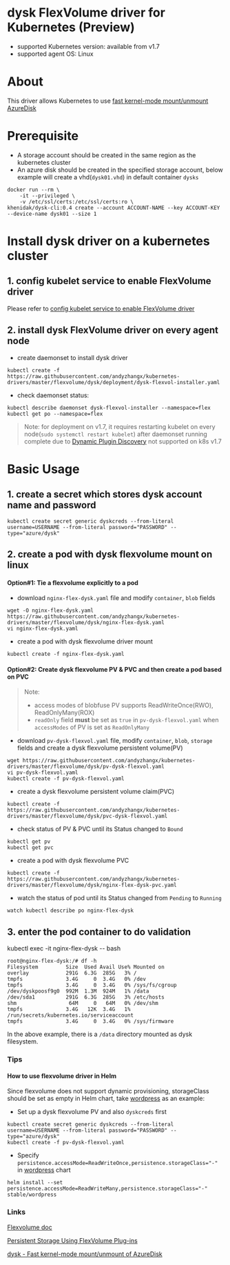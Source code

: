 # dysk FlexVolume driver for Kubernetes (Preview)
 - supported Kubernetes version: available from v1.7
 - supported agent OS: Linux 

# About
This driver allows Kubernetes to use [fast kernel-mode mount/unmount AzureDisk](https://github.com/khenidak/dysk)

# Prerequisite
 - A storage account should be created in the same region as the kubernetes cluster
 - An azure disk should be created in the specified storage account, below example will create a vhd(`dysk01.vhd`) in default container `dysks`
```
docker run --rm \
	-it --privileged \
	-v /etc/ssl/certs:/etc/ssl/certs:ro \
khenidak/dysk-cli:0.4 create --account ACCOUNT-NAME --key ACCOUNT-KEY --device-name dysk01 --size 1
```

# Install dysk driver on a kubernetes cluster
## 1. config kubelet service to enable FlexVolume driver
Please refer to [config kubelet service to enable FlexVolume driver](https://github.com/andyzhangx/kubernetes-drivers/blob/master/flexvolume/README.md#config-kubelet-service-to-enable-flexvolume-driver)
 
## 2. install dysk FlexVolume driver on every agent node
 - create daemonset to install dysk driver
```
kubectl create -f https://raw.githubusercontent.com/andyzhangx/kubernetes-drivers/master/flexvolume/dysk/deployment/dysk-flexvol-installer.yaml
```

 - check daemonset status:
```
kubectl describe daemonset dysk-flexvol-installer --namespace=flex
kubectl get po --namespace=flex
```
> Note: for deployment on v1.7, it requires restarting kubelet on every node(`sudo systemctl restart kubelet`) after daemonset running complete due to [Dynamic Plugin Discovery](https://github.com/kubernetes/community/blob/master/contributors/devel/flexvolume.md#dynamic-plugin-discovery) not supported on k8s v1.7

# Basic Usage
## 1. create a secret which stores dysk account name and password
```
kubectl create secret generic dyskcreds --from-literal username=USERNAME --from-literal password="PASSWORD" --type="azure/dysk"
```

## 2. create a pod with dysk flexvolume mount on linux
#### Option#1: Tie a flexvolume explicitly to a pod
- download `nginx-flex-dysk.yaml` file and modify `container`, `blob` fields
```
wget -O nginx-flex-dysk.yaml https://raw.githubusercontent.com/andyzhangx/kubernetes-drivers/master/flexvolume/dysk/nginx-flex-dysk.yaml
vi nginx-flex-dysk.yaml
```
 - create a pod with dysk flexvolume driver mount
```
kubectl create -f nginx-flex-dysk.yaml
```

#### Option#2: Create dysk flexvolume PV & PVC and then create a pod based on PVC
> Note: 
>  - access modes of blobfuse PV supports ReadWriteOnce(RWO), ReadOnlyMany(ROX)
>  - `readOnly` field **must** be set as `true` in `pv-dysk-flexvol.yaml` when `accessModes` of PV is set as `ReadOnlyMany`
 - download `pv-dysk-flexvol.yaml` file, modify `container`, `blob`, `storage` fields and create a dysk flexvolume persistent volume(PV)
```
wget https://raw.githubusercontent.com/andyzhangx/kubernetes-drivers/master/flexvolume/dysk/pv-dysk-flexvol.yaml
vi pv-dysk-flexvol.yaml
kubectl create -f pv-dysk-flexvol.yaml
```

 - create a dysk flexvolume persistent volume claim(PVC)
```
kubectl create -f https://raw.githubusercontent.com/andyzhangx/kubernetes-drivers/master/flexvolume/dysk/pvc-dysk-flexvol.yaml
```

 - check status of PV & PVC until its Status changed to `Bound`
 ```
kubectl get pv
kubectl get pvc
 ```
 
 - create a pod with dysk flexvolume PVC
```
kubectl create -f https://raw.githubusercontent.com/andyzhangx/kubernetes-drivers/master/flexvolume/dysk/nginx-flex-dysk-pvc.yaml
 ```

 - watch the status of pod until its Status changed from `Pending` to `Running`
```
watch kubectl describe po nginx-flex-dysk
```

## 3. enter the pod container to do validation
kubectl exec -it nginx-flex-dysk -- bash

```
root@nginx-flex-dysk:/# df -h
Filesystem         Size  Used Avail Use% Mounted on
overlay            291G  6.3G  285G   3% /
tmpfs              3.4G     0  3.4G   0% /dev
tmpfs              3.4G     0  3.4G   0% /sys/fs/cgroup
/dev/dyskpoosf9g0  992M  1.3M  924M   1% /data
/dev/sda1          291G  6.3G  285G   3% /etc/hosts
shm                 64M     0   64M   0% /dev/shm
tmpfs              3.4G   12K  3.4G   1% /run/secrets/kubernetes.io/serviceaccount
tmpfs              3.4G     0  3.4G   0% /sys/firmware
```
In the above example, there is a `/data` directory mounted as dysk filesystem.

### Tips
#### How to use flexvolume driver in Helm
Since flexvolume does not support dynamic provisioning, storageClass should be set as empty in Helm chart, take [wordpress](https://github.com/kubernetes/charts/tree/master/stable/wordpress) as an example:
 - Set up a dysk flexvolume PV and also `dyskcreds` first
```
kubectl create secret generic dyskcreds --from-literal username=USERNAME --from-literal password="PASSWORD" --type="azure/dysk"
kubectl create -f pv-dysk-flexvol.yaml
```
 - Specify `persistence.accessMode=ReadWriteOnce,persistence.storageClass="-"` in [wordpress](https://github.com/kubernetes/charts/tree/master/stable/wordpress) chart
```
helm install --set persistence.accessMode=ReadWriteMany,persistence.storageClass="-" stable/wordpress
```

### Links
[Flexvolume doc](https://github.com/kubernetes/community/blob/master/contributors/devel/flexvolume.md)

[Persistent Storage Using FlexVolume Plug-ins](https://docs.openshift.org/latest/install_config/persistent_storage/persistent_storage_flex_volume.html)

[dysk - Fast kernel-mode mount/unmount of AzureDisk](https://github.com/khenidak/dysk)
